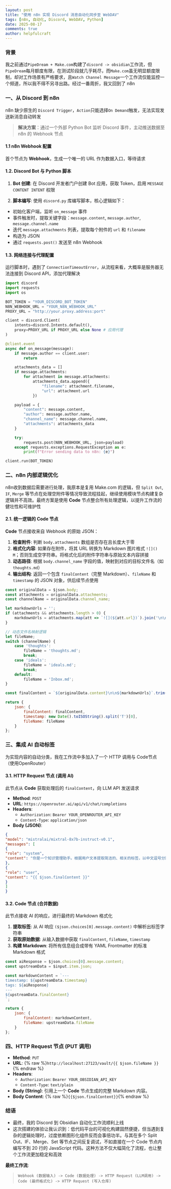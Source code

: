 ```yaml
---
layout: post
title: "使用 n8n 实现 Discord 消息自动化同步至 WebDAV"
tags: [n8n, 自动化, Discord, WebDAV, Python]
date: 2025-08-17
comments: true
author: helpfulcraft
---
```


### 背景

我之前通过`PipeDream + Make.com`构建了`discord -> obsidian`工作流，但`PipeDream`每月额度有限，在测试阶段就几乎耗尽，而`Make.com`虽无明显额度限制，却对工作场景有严格要求，且`Watch Channel Message`一个工作流仅能监控一个频道，所以我不得不另寻出路。经过一番周折，我又回到了 n8n

### 一、从 Discord 到 n8n

n8n 缺少原生的 `Discord Trigger`，`Action`只能选择`On Demand`触发，无法实现发送新消息自动转发

> **解决方案**：通过一个外部 Python Bot 监听 Discord 事件，主动推送数据至 n8n 的 Webhook 节点

#### 1.1 n8n Webhook 配置

首个节点为 **Webhook**，生成一个唯一的 URL 作为数据入口，等待请求

#### 1.2. Discord Bot 与 Python 脚本

1.  **Bot 创建**: 在 Discord 开发者门户创建 Bot 应用，获取 Token，启用 `MESSAGE CONTENT INTENT` 权限

2.  **脚本编写**: 使用 `discord.py` 库编写脚本，核心逻辑如下：

<!-- end list -->

  * 初始化客户端，监听 `on_message` 事件
  * 事件触发时，提取关键字段：`message.content`, `message.author`, `message.channel.name`
  * 迭代 `message.attachments` 列表，提取每个附件的 `url` 和 `filename`
  * 构造为 JSON
  * 通过 `requests.post()` 发送至 n8n Webhook

#### 1.3. 网络连接与代理配置

运行脚本时，遇到了 `ConnectionTimeoutError`，从流程来看，大概率是服务器无法连接到 Discord API，添加代理解决

```python
import discord
import requests
import os

BOT_TOKEN = "YOUR_DISCORD_BOT_TOKEN"
N8N_WEBHOOK_URL = "YOUR_N8N_WEBHOOK_URL"
PROXY_URL = "http://your.proxy.address:port" 

client = discord.Client(
    intents=discord.Intents.default(),
    proxy=PROXY_URL if PROXY_URL else None # 应用代理
)

@client.event
async def on_message(message):
    if message.author == client.user:
        return

    attachments_data = []
    if message.attachments:
        for attachment in message.attachments:
            attachments_data.append({
                "filename": attachment.filename,
                "url": attachment.url
            })

    payload = {
        "content": message.content,
        "author": message.author.name,
        "channel_name": message.channel.name,
        "attachments": attachments_data
    }

    try:
        requests.post(N8N_WEBHOOK_URL, json=payload)
    except requests.exceptions.RequestException as e:
        print(f"Error sending data to n8n: {e}")

client.run(BOT_TOKEN)
```

### 二、n8n 内部逻辑优化

n8n收到数据后需要进行处理，我原本是复用 Make.com 的逻辑，但 `Split Out`, `IF`, `Merge` 等节点在处理空附件等情况导致流程挂起，继续使用模块节点构建复杂逻辑并不高效。最终方案是使用 **Code** 节点整合所有处理逻辑，以提升工作流的健壮性和可维护性

#### 2.1. 统一逻辑的 Code 节点

**Code** 节点接收来自 Webhook 的原始 JSON：

1.  **检查附件**: 判断 `body.attachments` 数组是否存在且长度大于零
2.  **格式化内容**: 如果存在附件，将其 URL 转换为 Markdown 图片格式 `![]() M`；否则生成空字符串。将格式化后的附件字符串与原始文本内容拼接
3.  **动态路径**: 根据 `body.channel_name` 字段的值，映射到对应的目标文件名（如 `thoughts.md`）
4.  **输出结构**: 返回一个包含 `finalContent`（完整 Markdown）、`fileName` 和 `timestamp` 的 JSON 对象，供后续节点使用

```javascript
const originalData = $json.body;
const attachments = originalData.attachments;
const channelName = originalData.channel_name;

let markdownUrls = '';
if (attachments && attachments.length > 0) {
    markdownUrls = attachments.map(att => `![](${att.url})`).join('\n\n');
}

// 动态文件名映射逻辑
let fileName;
switch (channelName) {
    case 'thoughts':
        fileName = 'thoughts.md';
        break;
    case 'ideals':
        fileName = 'ideals.md';
        break;
    default:
        fileName = 'Inbox.md';
}

const finalContent = `${originalData.content}\n\n${markdownUrls}`.trim();

return {
    json: {
        finalContent: finalContent,
        timestamp: new Date().toISOString().split('T')[0],
        fileName: fileName
    }
};
```

### 三、集成 AI 自动标签

为实现内容的自动分类，我在工作流中多加入了一个 HTTP 调用与 Code节点（使用OpenRouter）

#### 3.1. HTTP Request 节点 (调用 AI)

此节点从 **Code** 获取处理后的 `finalContent`，向 LLM API 发送请求

  * **Method**: `POST`
  * **URL**: `https://openrouter.ai/api/v1/chat/completions`
  * **Headers**:
      * `Authorization`: `Bearer YOUR_OPENROUTER_API_KEY`
      * `Content-Type`: `application/json`
  * **Body (JSON)**:


```json
{
"model": "mistralai/mixtral-8x7b-instruct-v0.1",
"messages": [
{
"role": "system",
"content": "你是一个知识管理助手。根据用户文本提取简洁的、相关的标签，以中文逗号分隔，单行纯文本返回。不要包含任何前缀或标点。若无有效标签，返回'未分类'。"
},
{
"role": "user",
"content": "{{ $json.finalContent }}"
}
]
}
```

#### 3.2. Code 节点 (合并数据)

此节点接收 AI 的响应，进行最终的 Markdown 格式化

1.  **提取标签**: 从 AI 响应 `($json.choices[0].message.content)` 中解析出标签字符串
2.  **获取原始数据**: 从输入数据中获取 `finalContent`, `fileName`, `timestamp`
3.  **构建 Markdown**: 将所有信息组合成带有 YAML Frontmatter 的标准 Markdown 格式

```javascript
const aiResponse = $json.choices[0].message.content;
const upstreamData = $input.item.json;

const markdownContent = `---
timestamp: ${upstreamData.timestamp}
tags: ${aiResponse}
---
${upstreamData.finalContent}
`;

return {
    json: {
        finalContent: markdownContent,
        fileName: upstreamData.fileName
    }
};
```

### 四、HTTP Request 节点 (PUT 调用)

  * **Method**: `PUT`
  * **URL**: {% raw %}`http://localhost:27123/vault/{{ $json.fileName }} `{% endraw %}
  * **Headers**:
      * `Authorization`: `Bearer YOUR_OBSIDIAN_API_KEY`
      * `Content-Type`: `text/plain`
  * **Body (String)**: 引用上一个 **Code** 节点生成的完整 Markdown 内容。
  * **Body Content**: {% raw %}`{{$json.finalContent}}`{% endraw %}

### 结语

  - 最终，我的 Discord 到 Obsidian 自动化工作流顺利上线
  - 这次搭建的体验让我认识到：低代码平台的可视化构建固然便捷，但当遇到复杂的逻辑处理时，过度依赖图形化组件反而会事倍功半。与其在多个 Split Out、IF、Merge、Set 等节点之间反复调试，不如直接在一个 Code 节点内编写不到 20 行的 JavaScript 代码。这种方法不仅大幅简化了流程，也让整个工作流更加稳定和高效

**最终工作流**:

>`Webhook (数据输入) -> Code (数据处理) -> HTTP Request (LLM调用) -> Code (最终格式化) -> HTTP Request (写入仓库)`